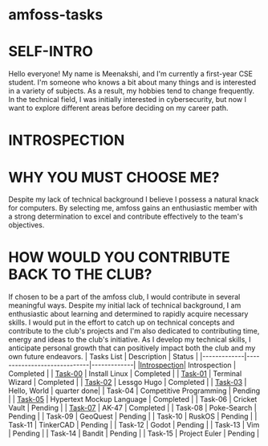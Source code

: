 # amfoss-tasks
# SELF-INTRO 
Hello everyone!
My name is Meenakshi, and I'm currently a first-year CSE student. I'm someone who knows a bit about many things and is interested in a variety of subjects. As a result, my hobbies tend to change frequently. In the technical field, I was initially interested in cybersecurity, but now I want to explore different areas before deciding on my career path.
# INTROSPECTION
# WHY YOU MUST CHOOSE ME?
Despite my lack of technical background I believe I possess a natural knack for computers. By selecting me, amfoss gains an enthusiastic member with a strong determination to excel and contribute effectively to the team's objectives.
# HOW WOULD YOU CONTRIBUTE BACK TO THE CLUB?
If chosen to be a part of the amfoss club, I would contribute in several meaningful ways. Despite my initial lack of technical background, I am enthusiastic about learning and determined to rapidly acquire necessary skills. I would put in the effort to catch up on technical concepts and contribute to the club's projects and I'm also dedicated to contributing time, energy and ideas to the club's initiative. As I develop my technical skills, I anticipate personal growth that can positively impact both the club and my own future endeavors. 
| Tasks List  |    Description              | Status      |
|-------------|-----------------------------|-------------| 
|[Introspection](https://github.com/meenusince2004/amfoss-tasks/tree/main#introspection)| Introspection               | Completed   |
| [Task-00](https://github.com/meenusince2004/amfoss-tasks/tree/main/Task-00)     | Install Linux               | Completed   |
| [Task-01](https://github.com/meenusince2004/amfoss-tasks/tree/main/Task-01)     | Terminal Wizard             | Completed   |
| [Task-02](https://github.com/meenusince2004/amfoss-tasks/tree/main/Task-02)     | Lessgo Hugo                 | Completed   |
| [Task-03](https://github.com/meenusince2004/amfoss-tasks/tree/main/Task-03)   | Hello, World                | quarter done|
| Task-04     | Competitive Programming     | Pending     |
| [Task-05](https://github.com/meenusince2004/amfoss-tasks/tree/main/Task-05)    | Hypertext Mockup Language   | Completed   |
| Task-06     | Cricket Vault               | Pending     |
| [Task-07](https://github.com/meenusince2004/amfoss-tasks/tree/main/Task-07)     | AK-47                       | Completed   |
| Task-08     | Poke-Search                 | Pending     |
| Task-09     | GeoQuest                    | Pending     |
| Task-10     | RuskOS                      | Pending     |
| Task-11     | TinkerCAD                   | Pending     |
| Task-12     | Godot                       | Pending     |
| Task-13     | Vim                         | Pending     |
| Task-14     | Bandit                      | Pending     |
| Task-15     | Project Euler               | Pending     |
